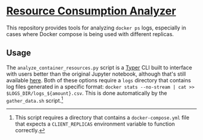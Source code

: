 # [Resource Consumption Analyzer](https://github.com/debemdeboas/resource-consumption-analyzer)

This repository provides tools for analyzing `docker ps` logs, especially in cases where
Docker compose is being used with different replicas.

## Usage

The `analyze_container_resources.py` script is a [Typer](https://github.com/tiangolo/typer) CLI built to interface with users better than the original Jupyter notebook, although that's still available [here](./parse_logs.ipynb).
Both of these options require a `logs` directory that contains log files generated in a specific format: `docker stats --no-stream | cat >> $LOGS_DIR/logs_${amount}.csv`.
This is done automatically by the `gather_data.sh` script.[^1]

[^1]: This script requires a directory that contains a `docker-compose.yml` file that expects a `CLIENT_REPLICAS` environment variable to function correctly.
